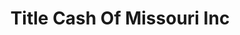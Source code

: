 ---
title: Title Cash Of Missouri Inc
slug: title-cash-of-missouri-inc
updated-on: '2024-05-30T13:44:31.749Z'
created-on: '2024-05-30T13:41:46.671Z'
published-on: '2024-05-30T13:54:32.469Z'
f_city-state-2:
- cms/city/festus-mo.md
- cms/city/desloge-mo.md
- cms/city/flat-river-mo.md
f_locations:
- cms/payday-loan/title-cash-of-missouri-inc-27836.md
- cms/payday-loan/title-cash-of-missouri-inc-27837.md
- cms/payday-loan/title-cash-of-missouri-inc-27838.md
- cms/payday-loan/title-cash-of-missouri-inc-27839.md
f_states:
- cms/state/missouri.md
layout: '[company].html'
tags: company
---